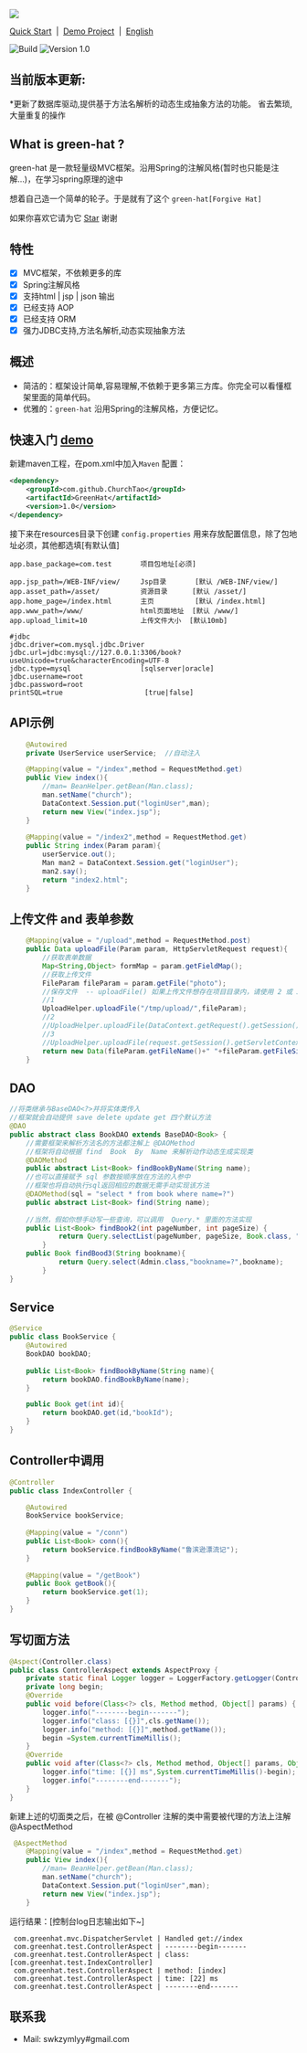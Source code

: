 

[![](http://opyzduw4a.bkt.clouddn.com/TIM%E6%88%AA%E5%9B%BE20170929155836.png)](https://github.com/ChurchTao/green-hat)

[Quick Start]()&nbsp; | &nbsp;[Demo Project](https://github.com/ChurchTao/greenhatdemo)&nbsp; | &nbsp;[English]()

![Build](https://img.shields.io/badge/Java-1.6+-green.svg?style=flat-square)
![Version 1.0](https://img.shields.io/badge/version-1.0-yellow.svg?style=flat-square)


## 当前版本更新:

*更新了数据库驱动,提供基于方法名解析的动态生成抽象方法的功能。
省去繁琐,大量重复的操作

## What is green-hat ?

green-hat 是一款轻量级MVC框架。沿用Spring的注解风格(暂时也只能是注解...)，在学习spring原理的途中

想着自己造一个简单的轮子。于是就有了这个 `green-hat[Forgive Hat]`

如果你喜欢它请为它 [Star](https://github.com/ChurchTao/green-hat/stargazers) 谢谢

## 特性

* [x] MVC框架，不依赖更多的库
* [x] Spring注解风格
* [x] 支持html | jsp | json 输出
* [x] 已经支持 AOP
* [x] 已经支持 ORM
* [x] 强力JDBC支持,方法名解析,动态实现抽象方法

## 概述

* 简洁的：框架设计简单,容易理解,不依赖于更多第三方库。你完全可以看懂框架里面的简单代码。
* 优雅的：`green-hat` 沿用Spring的注解风格，方便记忆。

## 快速入门 [demo](https://github.com/ChurchTao/greenhat-demo)

新建maven工程，在pom.xml中加入`Maven` 配置：

```xml
<dependency>
    <groupId>com.github.ChurchTao</groupId>
    <artifactId>GreenHat</artifactId>
    <version>1.0</version>
</dependency>
```

接下来在resources目录下创建 `config.properties` 用来存放配置信息，除了包地址必须，其他都选填[有默认值]

```properties
app.base_package=com.test       项目包地址[必须]

app.jsp_path=/WEB-INF/view/     Jsp目录       [默认 /WEB-INF/view/]
app.asset_path=/asset/          资源目录      [默认 /asset/]
app.home_page=/index.html       主页          [默认 /index.html]
app.www_path=/www/              html页面地址  [默认 /www/]
app.upload_limit=10             上传文件大小  [默认10mb]

#jdbc
jdbc.driver=com.mysql.jdbc.Driver
jdbc.url=jdbc:mysql://127.0.0.1:3306/book?useUnicode=true&characterEncoding=UTF-8
jdbc.type=mysql                 [sqlserver|oracle] 
jdbc.username=root
jdbc.password=root
printSQL=true                    [true|false]
```

## API示例

```java
    @Autowired
    private UserService userService;  //自动注入

    @Mapping(value = "/index",method = RequestMethod.get)
    public View index(){
        //man= BeanHelper.getBean(Man.class);
        man.setName("church");
        DataContext.Session.put("loginUser",man);
        return new View("index.jsp");
    }
    
    @Mapping(value = "/index2",method = RequestMethod.get)
    public String index(Param param){
        userService.out();
        Man man2 = DataContext.Session.get("loginUser");
        man2.say();
        return "index2.html";
    }
```

## 上传文件 and 表单参数

```java
    @Mapping(value = "/upload",method = RequestMethod.post)
    public Data uploadFile(Param param, HttpServletRequest request){
        //获取表单数据
        Map<String,Object> formMap = param.getFieldMap();
        //获取上传文件
        FileParam fileParam = param.getFile("photo");
        //保存文件  -- uploadFile() 如果上传文件想存在项目目录内，请使用 2 或 3
        //1
        UploadHelper.uploadFile("/tmp/upload/",fileParam);
        //2
        //UploadHelper.uploadFile(DataContext.getRequest().getSession().getServletContext().getRealPath("/tmp/upload/"),fileParam);
        //3
        //UploadHelper.uploadFile(request.getSession().getServletContext().getRealPath("/tmp/upload/"),fileParam);
        return new Data(fileParam.getFileName()+" "+fileParam.getFileSize());
    }
```
## DAO
```java
//将类继承与BaseDAO<?>并将实体类传入
//框架就会自动提供 save delete update get 四个默认方法
@DAO
public abstract class BookDAO extends BaseDAO<Book> {
    //需要框架来解析方法名的方法都注解上 @DAOMethod
    //框架将自动根据 find  Book  By  Name 来解析动作动态生成实现类
    @DAOMethod
    public abstract List<Book> findBookByName(String name);
    //也可以直接赋予 sql 参数按顺序放在方法的入参中
    //框架也将自动执行sql返回相应的数据无需手动实现该方法
    @DAOMethod(sql = "select * from book where name=?")
    public abstract List<Book> find(String name);
    
    //当然，假如你想手动写一些查询，可以调用  Query.* 里面的方法实现
    public List<Book> findBook2(int pageNumber, int pageSize) {
            return Query.selectList(pageNumber, pageSize, Book.class, "","");
        }
    public Book findBood3(String bookname){
            return Query.select(Admin.class,"bookname=?",bookname);
        }
}
```

## Service
```java
@Service
public class BookService {
    @Autowired
    BookDAO bookDAO;
    
    public List<Book> findBookByName(String name){
        return bookDAO.findBookByName(name);
    }

    public Book get(int id){
        return bookDAO.get(id,"bookId");
    }
}
```

## Controller中调用
```java
@Controller
public class IndexController {

    @Autowired
    BookService bookService;
    
    @Mapping(value = "/conn")
    public List<Book> conn(){
        return bookService.findBookByName("鲁滨逊漂流记");
    }
    
    @Mapping(value = "/getBook")
    public Book getBook(){
        return bookService.get(1);
    }
}
```

## 写切面方法

```java
@Aspect(Controller.class)
public class ControllerAspect extends AspectProxy {
    private static final Logger logger = LoggerFactory.getLogger(ControllerAspect.class);
    private long begin;
    @Override
    public void before(Class<?> cls, Method method, Object[] params) {
        logger.info("--------begin-------");
        logger.info("class: [{}]",cls.getName());
        logger.info("method: [{}]",method.getName());
        begin =System.currentTimeMillis();
    }
    @Override
    public void after(Class<?> cls, Method method, Object[] params, Object result) {
        logger.info("time: [{}] ms",System.currentTimeMillis()-begin);
        logger.info("--------end-------");
    }
}
```
新建上述的切面类之后，在被 @Controller 注解的类中需要被代理的方法上注解 @AspectMethod
```java
 @AspectMethod
    @Mapping(value = "/index",method = RequestMethod.get)
    public View index(){
        //man= BeanHelper.getBean(Man.class);
        man.setName("church");
        DataContext.Session.put("loginUser",man);
        return new View("index.jsp");
    }
```
运行结果：[控制台log日志输出如下~]
```text
 com.greenhat.mvc.DispatcherServlet | Handled get://index
 com.greenhat.test.ControllerAspect | --------begin-------
 com.greenhat.test.ControllerAspect | class: [com.greenhat.test.IndexController]
 com.greenhat.test.ControllerAspect | method: [index]
 com.greenhat.test.ControllerAspect | time: [22] ms
 com.greenhat.test.ControllerAspect | --------end-------
```

## 联系我

- Mail: swkzymlyy#gmail.com
